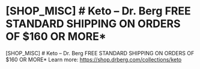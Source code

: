 # [SHOP_MISC] # Keto – Dr. Berg FREE STANDARD SHIPPING ON ORDERS OF $160 OR MORE\*

[SHOP_MISC] # Keto – Dr. Berg FREE STANDARD SHIPPING ON ORDERS OF $160 OR MORE\*
Learn more: https://shop.drberg.com/collections/keto
